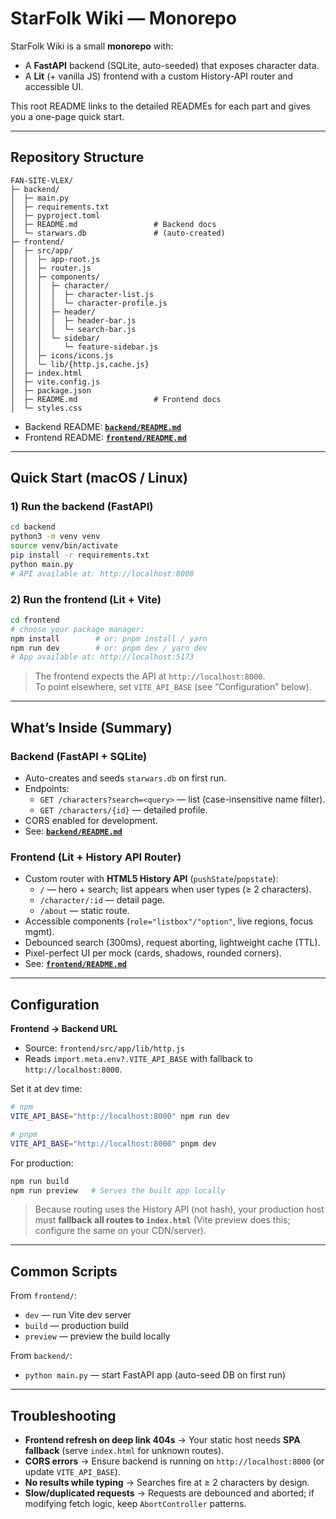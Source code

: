 # StarFolk Wiki — Monorepo

StarFolk Wiki is a small **monorepo** with:

- A **FastAPI** backend (SQLite, auto-seeded) that exposes character data.
- A **Lit** (+ vanilla JS) frontend with a custom History-API router and
  accessible UI.

This root README links to the detailed READMEs for each part and gives you a
one-page quick start.

---

## Repository Structure

```
FAN-SITE-VLEX/
├─ backend/
│  ├─ main.py
│  ├─ requirements.txt
│  ├─ pyproject.toml
│  ├─ README.md                 # Backend docs
│  └─ starwars.db               # (auto-created)
├─ frontend/
│  ├─ src/app/
│  │  ├─ app-root.js
│  │  ├─ router.js
│  │  ├─ components/
│  │  │  ├─ character/
│  │  │  │  ├─ character-list.js
│  │  │  │  └─ character-profile.js
│  │  │  ├─ header/
│  │  │  │  ├─ header-bar.js
│  │  │  │  └─ search-bar.js
│  │  │  └─ sidebar/
│  │  │     └─ feature-sidebar.js
│  │  ├─ icons/icons.js
│  │  └─ lib/{http.js,cache.js}
│  ├─ index.html
│  ├─ vite.config.js
│  ├─ package.json
│  ├─ README.md                 # Frontend docs
│  └─ styles.css
```

- Backend README: **[`backend/README.md`](./backend/README.md)**
- Frontend README: **[`frontend/README.md`](./frontend/README.md)**

---

## Quick Start (macOS / Linux)

### 1) Run the backend (FastAPI)

```bash
cd backend
python3 -m venv venv
source venv/bin/activate
pip install -r requirements.txt
python main.py
# API available at: http://localhost:8000
```

### 2) Run the frontend (Lit + Vite)

```bash
cd frontend
# choose your package manager:
npm install        # or: pnpm install / yarn
npm run dev        # or: pnpm dev / yarn dev
# App available at: http://localhost:5173
```

> The frontend expects the API at `http://localhost:8000`.  
> To point elsewhere, set `VITE_API_BASE` (see “Configuration” below).

---

## What’s Inside (Summary)

### Backend (FastAPI + SQLite)

- Auto-creates and seeds `starwars.db` on first run.
- Endpoints:
  - `GET /characters?search=<query>` — list (case-insensitive name filter).
  - `GET /characters/{id}` — detailed profile.
- CORS enabled for development.
- See: **[`backend/README.md`](./backend/README.md)**

### Frontend (Lit + History API Router)

- Custom router with **HTML5 History API** (`pushState`/`popstate`):
  - `/` — hero + search; list appears when user types (≥ 2 characters).
  - `/character/:id` — detail page.
  - `/about` — static route.
- Accessible components (`role="listbox"/"option"`, live regions, focus mgmt).
- Debounced search (300ms), request aborting, lightweight cache (TTL).
- Pixel-perfect UI per mock (cards, shadows, rounded corners).
- See: **[`frontend/README.md`](./frontend/README.md)**

---

## Configuration

**Frontend → Backend URL**

- Source: `frontend/src/app/lib/http.js`
- Reads `import.meta.env?.VITE_API_BASE` with fallback to
  `http://localhost:8000`.

Set it at dev time:

```bash
# npm
VITE_API_BASE="http://localhost:8000" npm run dev

# pnpm
VITE_API_BASE="http://localhost:8000" pnpm dev
```

For production:

```bash
npm run build
npm run preview   # Serves the built app locally
```

> Because routing uses the History API (not hash), your production host must
> **fallback all routes to `index.html`** (Vite preview does this; configure the
> same on your CDN/server).

---

## Common Scripts

From `frontend/`:

- `dev` — run Vite dev server
- `build` — production build
- `preview` — preview the build locally

From `backend/`:

- `python main.py` — start FastAPI app (auto-seed DB on first run)

---

## Troubleshooting

- **Frontend refresh on deep link 404s** → Your static host needs **SPA
  fallback** (serve `index.html` for unknown routes).
- **CORS errors** → Ensure backend is running on `http://localhost:8000` (or
  update `VITE_API_BASE`).
- **No results while typing** → Searches fire at ≥ 2 characters by design.
- **Slow/duplicated requests** → Requests are debounced and aborted; if
  modifying fetch logic, keep `AbortController` patterns.

